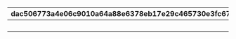 |dac506773a4e06c9010a64a88e6378eb17e29c465730e3fc67596574c5df1f22|64531826e39ed7f60e44d63dd5ce0b841aac650a3d58ce24c32fa36969eb558c|48eadc18f5ceacfa9c9bfcbc52e1094096ecde268409ebac11e68fd75ef7a071|c6923b9406da4af04ab575abf60603e4283956b8ee2e309ef2d626307bec8b1f|
| --- | --- | --- | --- |
||1||10000|